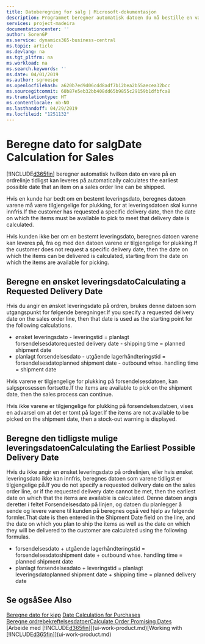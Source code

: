 ```yaml
---
title: Datoberegning for salg | Microsoft-dokumentasjon
description: Programmet beregner automatisk datoen du må bestille en vare på for å ha den på lager på en bestemt dato. Dette er datoen da du kan forvente at varer som ble bestilt på en bestemt dato, vil være tilgjengelig for plukking.
services: project-madeira
documentationcenter: ''
author: SorenGP
ms.service: dynamics365-business-central
ms.topic: article
ms.devlang: na
ms.tgt_pltfrm: na
ms.workload: na
ms.search.keywords: ''
ms.date: 04/01/2019
ms.author: sgroespe
ms.openlocfilehash: a620b7ed9d06cdd8adf7b12bea2b55aecea32bcc
ms.sourcegitcommit: 60b87e5eb32bb408dd65b9855c29159b1dfbfca8
ms.translationtype: HT
ms.contentlocale: nb-NO
ms.lasthandoff: 04/29/2019
ms.locfileid: "1251132"
---
```

# <a name="date-calculation-for-sales"></a><span data-ttu-id="8f04a-104">Beregne dato for salg</span><span class="sxs-lookup"><span data-stu-id="8f04a-104">Date Calculation for Sales</span></span>
[!INCLUDE[d365fin](includes/d365fin_md.md)] <span data-ttu-id="8f04a-105">beregner automatisk hvilken dato en vare på en ordrelinje tidligst kan leveres på.</span><span class="sxs-lookup"><span data-stu-id="8f04a-105">automatically calculates the earliest possible date that an item on a sales order line can be shipped.</span></span>

<span data-ttu-id="8f04a-106">Hvis en kunde har bedt om en bestemt leveringsdato, beregnes datoen varene må være tilgjengelige for plukking, for at leveringsdatoen skal kunne innfris.</span><span class="sxs-lookup"><span data-stu-id="8f04a-106">If the customer has requested a specific delivery date, then the date on which the items must be available to pick to meet that delivery date is calculated.</span></span>

<span data-ttu-id="8f04a-107">Hvis kunden ikke ber om en bestemt leveringsdato, beregnes datoen varene kan leveres på, fra og med den datoen varene er tilgjengelige for plukking.</span><span class="sxs-lookup"><span data-stu-id="8f04a-107">If the customer does not request a specific delivery date, then the date on which the items can be delivered is calculated, starting from the date on which the items are available for picking.</span></span>

## <a name="calculating-a-requested-delivery-date"></a><span data-ttu-id="8f04a-108">Beregne en ønsket leveringsdato</span><span class="sxs-lookup"><span data-stu-id="8f04a-108">Calculating a Requested Delivery Date</span></span>
<span data-ttu-id="8f04a-109">Hvis du angir en ønsket leveringsdato på ordren, brukes denne datoen som utgangspunkt for følgende beregninger.</span><span class="sxs-lookup"><span data-stu-id="8f04a-109">If you specify a requested delivery date on the sales order line, then that date is used as the starting point for the following calculations.</span></span>

- <span data-ttu-id="8f04a-110">ønsket leveringsdato - leveringstid = planlagt forsendelsesdato</span><span class="sxs-lookup"><span data-stu-id="8f04a-110">requested delivery date - shipping time = planned shipment date</span></span>
- <span data-ttu-id="8f04a-111">planlagt forsendelsesdato - utgående lagerhåndteringstid = forsendelsesdato</span><span class="sxs-lookup"><span data-stu-id="8f04a-111">planned shipment date - outbound whse. handling time = shipment date</span></span>

<span data-ttu-id="8f04a-112">Hvis varene er tilgjengelige for plukking på forsendelsesdatoen, kan salgsprosessen fortsette.</span><span class="sxs-lookup"><span data-stu-id="8f04a-112">If the items are available to pick on the shipment date, then the sales process can continue.</span></span>

<span data-ttu-id="8f04a-113">Hvis ikke varene er tilgjengelige for plukking på forsendelsesdatoen, vises en advarsel om at det er tomt på lager.</span><span class="sxs-lookup"><span data-stu-id="8f04a-113">If the items are not available to be picked on the shipment date, then a stock-out warning is displayed.</span></span>

## <a name="calculating-the-earliest-possible-delivery-date"></a><span data-ttu-id="8f04a-114">Beregne den tidligste mulige leveringsdatoen</span><span class="sxs-lookup"><span data-stu-id="8f04a-114">Calculating the Earliest Possible Delivery Date</span></span>
<span data-ttu-id="8f04a-115">Hvis du ikke angir en ønsket leveringsdato på ordrelinjen, eller hvis ønsket leveringsdato ikke kan innfris, beregnes datoen som varene tidligst er tilgjengelige på.</span><span class="sxs-lookup"><span data-stu-id="8f04a-115">If you do not specify a requested delivery date on the sales order line, or if the requested delivery date cannot be met, then the earliest date on which that the items are available is calculated.</span></span> <span data-ttu-id="8f04a-116">Denne datoen angis deretter i feltet Forsendelsesdato på linjen, og datoen du planlegger å sende og levere varene til kunden på beregnes også ved hjelp av følgende formler.</span><span class="sxs-lookup"><span data-stu-id="8f04a-116">That date is then entered in the Shipment Date field on the line, and the date on which you plan to ship the items as well as the date on which they will be delivered to the customer are calculated using the following formulas.</span></span>

- <span data-ttu-id="8f04a-117">forsendelsesdato + utgående lagerhåndteringstid = forsendelsesdato</span><span class="sxs-lookup"><span data-stu-id="8f04a-117">shipment date + outbound whse. handling time = planned shipment date</span></span>
- <span data-ttu-id="8f04a-118">planlagt forsendelsesdato + leveringstid = planlagt leveringsdato</span><span class="sxs-lookup"><span data-stu-id="8f04a-118">planned shipment date + shipping time = planned delivery date</span></span>


## <a name="see-also"></a><span data-ttu-id="8f04a-119">Se også</span><span class="sxs-lookup"><span data-stu-id="8f04a-119">See Also</span></span>  
 <span data-ttu-id="8f04a-120">[Beregne dato for kjøp](purchasing-date-calculation-for-purchases.md) </span><span class="sxs-lookup"><span data-stu-id="8f04a-120">[Date Calculation for Purchases](purchasing-date-calculation-for-purchases.md) </span></span>  
 [<span data-ttu-id="8f04a-121">Beregne ordrebekreftelsesdatoer</span><span class="sxs-lookup"><span data-stu-id="8f04a-121">Calculate Order Promising Dates</span></span>](sales-how-to-calculate-order-promising-dates.md)  
 <span data-ttu-id="8f04a-122">[Arbeide med [!INCLUDE[d365fin](includes/d365fin_md.md)]](ui-work-product.md)</span><span class="sxs-lookup"><span data-stu-id="8f04a-122">[Working with [!INCLUDE[d365fin](includes/d365fin_md.md)]](ui-work-product.md)</span></span>
